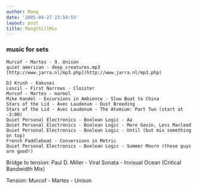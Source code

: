 ```yaml
---
author: Mang
date: '2005-04-27 23:59:55'
layout: post
title: MangChillMix
---
```


### music for sets
    Murcof - Martes - 9. Unison
    quiet american - deep_creatures.mp3
    [http://www.jarra.nl/mp3.php](http://www.jarra.nl/mp3.php)

    DJ Krush - Kakusei
    Loscil - First Narrows - Cloister
    Murcof - Martes - marmol
    Mike Kandel - Excursions in Ambience - Slow Boat to China
    Stars of the Lid - Avec Laudenum - Dust Breeding
    Stars of the Lid - Avec Laudenum - The Atomium: Part Two (start at -3:00)
    Quiet Personal Electronics - Boolean Logic - Aa
    Quiet Personal Electronics - Boolean Logic - More Gavin, Less Macleod
    Quiet Personal Electronics - Boolean Logic - Until (but mix something on top)
    French Paddleboat - Conversions in Metric
    Quiet Personal Electronics - Boolean Logic - Summer Mourn (these guys are good!)

Bridge to tension:
    Paul D. Miller - Viral Sonata - Invisual Ocean (Critical Bandwidth Mix)

Tension:
    Murcof - Martes - Unison

